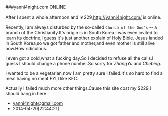 ###yanni4night.com ONLINE

After I spent a whole afternoon and ￥229,<http://yanni4night.com/> is online.

Recently,I am always  disturbed by the so-called `Church of the God's` -- a branch of the Christianity.It's origin is in South Korea.I was even invited to learn its doctrine,I guess it's just another explain of Holy Bible.
Jesus landed in South Korea,so we got father and mother,and even mother is still alive now.How ridiculous.


I even got a cold,what a fucking day.So I decided to refuse all the calls.I guess I should change a phone number.So sorry for _ZhangYu_ and _Chebing_.

I wanted to be a vegetarian,now I am pretty sure I failed.It's so hard to find a meal having no meat.FYI,I like KFC.

Actually I failed much more other things.Cause this site cost my $229,I should hang in here.


 - yanni4night@gmail.com
 - 2014-04-20[22:44:21]
